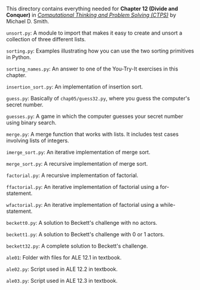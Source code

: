 This directory contains everything needed for
**Chapter 12 (Divide and Conquer)** in
[*Computational Thinking and Problem Solving (CTPS)*](https://profsmith89.github.io/ctps/ctps.html)
by Michael D. Smith.

`unsort.py`: A module to import that makes it easy to create
and unsort a collection of three different lists.

`sorting.py`: Examples illustrating how you can use the two
sorting primitives in Python.

`sorting_names.py`: An answer to one of the You-Try-It exercises
in this chapter.

`insertion_sort.py`: An implementation of insertion sort.

`guess.py`: Basically of `chap05/guess32.py`, where you guess the
computer's secret number.

`guesses.py`: A game in which the computer guesses your secret
number using binary search.

`merge.py`: A merge function that works with lists. It includes
test cases involving lists of integers.

`imerge_sort.py`: An iterative implementation of merge sort.

`merge_sort.py`: A recursive implementation of merge sort.

`factorial.py`: A recursive implementation of factorial.

`ffactorial.py`: An iterative implementation of factorial using
a for-statement.

`wfactorial.py`: An iterative implementation of factorial using
a while-statement.

`beckett0.py`: A solution to Beckett's challenge with no actors.

`beckett1.py`: A solution to Beckett's challenge with 0 or 1 actors.

`beckett32.py`: A complete solution to Beckett's challenge.

`ale01`: Folder with files for ALE 12.1 in textbook.

`ale02.py`: Script used in ALE 12.2 in textbook.

`ale03.py`: Script used in ALE 12.3 in textbook.

